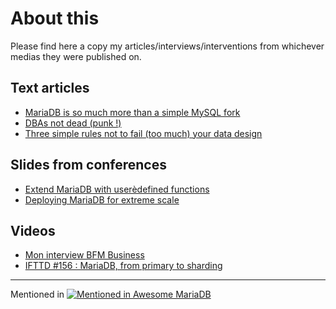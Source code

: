# About this
Please find here a copy my articles/interviews/interventions from whichever medias they were published on.

## Text articles
* [MariaDB is so much more than a simple MySQL fork](https://github.com/SylvainA77/articles/blob/main/MariaDB%3A-more-than-MySQL-fork.md)  
* [DBAs not dead (punk !)](https://github.com/SylvainA77/articles/blob/main/dba-not-dead.md)  
* [Three simple rules not to fail (too much) your data design](https://github.com/SylvainA77/articles/blob/main/Three-rules-not-fail-data-design.md)  


## Slides from conferences
* [Extend MariaDB with userèdefined functions](https://fr.slideshare.net/slideshow/extending-mariadb-with-userdefined-functions/135046794)
* [Deploying MariaDB for extreme scale](https://fr.slideshare.net/slideshow/deploying-mariadb-for-extreme-scale/134978907)  

## Videos
* [Mon interview BFM Business](https://www.bfmtv.com/economie/replay-emissions/trajectoire/trajectoire-ar-bau-die-it-expertise-en-bdd-pour-decideurs-28-11_VN-202311280113.html)
* [IFTTD #156 : MariaDB, from primary to sharding](https://www.ifttd.io/episodes/maria-db) 
  
---

Mentioned in [![Mentioned in Awesome MariaDB](https://awesome.re/mentioned-badge.svg)](https://github.com/Vettabase/awesome-mariadb)
